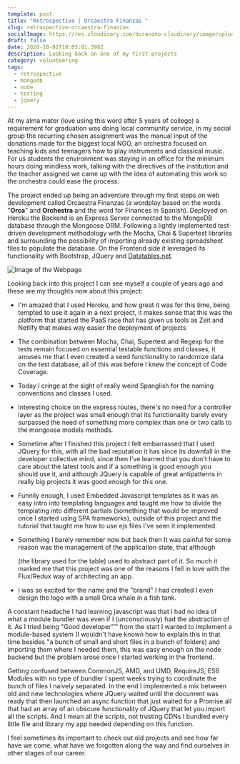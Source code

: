 ```yaml
---
template: post
title: "Retrospective | Orcaestra Finanzas "
slug: retrospective-orcaestra-finanzas
socialImage: https://res.cloudinary.com/duranzno-cloudinary/image/upload/v1601575044/projects/estudiantes_ajxumd.png
draft: false
date: 2020-10-01T18:03:01.398Z
description: Looking back on one of my first projects
category: volunteering
tags:
  - retrospective
  - mongodb
  - node
  - testing
  - jquery
---
```

At my alma mater (love using this word after 5 years of college) a requirement for graduation was doing local community service, in my social group the recurring chosen assignment was the manual input of the donations made for the biggest local NGO, an orchestra focused on teaching kids and teenagers how to play instruments and classical music. For us students the environment was staying in an office for the minimum hours doing mindless work, talking with the directives of the institution and the teacher assigned we came up with the idea of automating this work so the orchestra could ease the process.

The project ended up being an adventure through my first steps on web development called Orcaestra Finanzas (a wordplay based on the words "**Orca**" and **Orchestra** and the word for Finances in Spanish). Deployed on Heroku the Backend is an Express Server connected to the MongoDB database through the Mongoose ORM. Following a lightly implemented test-driven development methodology with the Mocha, Chai & Supertest libraries and surrounding the possibility of importing already existing spreadsheet files to populate the database. On the Frontend side it leveraged its functionality with Bootstrap, JQuery and [Datatables.net](http://datatables.net/).

![Image of the Webpage](https://res.cloudinary.com/duranzno-cloudinary/image/upload/v1601575044/projects/estudiantes_ajxumd.png "Page Look")

Looking back into this project I can see myself a couple of years ago and these are my thoughts now about this project:

* I'm amazed that I used Heroku, and how great it was for this time, being tempted to use it again in a next project, it makes sense that this was the platform that started the PaaS race that has given us tools as Zeit and Netlify that makes way easier the deployment of projects
* The combination between Mocha, Chai, Supertest and Regexp for the tests remain focused on essential testable functions and classes, it amuses me that I even created a seed functionality to randomize data on the test database, all of this was before I knew the concept of Code Coverage.
* Today I cringe at the sight of really weird Spanglish for the naming conventions and classes I used.
* Interesting choice on the express routes, there's no need for a controller layer as the project was small enough that its functionality barely every surpassed the need of something more complex than one or two calls to the mongoose models methods.
* Sometime after I finished this project I felt embarrassed that I used JQuery for this, with all the bad reputation it has since its downfall in the developer collective mind, since then I've learned that you don't have to care about the latest tools and if a something is good enough you should use it, and although JQuery is capable of great antipatterns in really big projects it was good enough for this one.
* Funnily enough, I used Embedded Javascript templates as it was an easy intro into templating languages and taught me how to divide the templating into different partials (something that would be improved once I started using SPA frameworks), outside of this project and the tutorial that taught me how to use ejs files I've seen it implemented
* Something I barely remember now but back then It was painful for some reason was the management of the application state, that although

  (the library used for the table) used to abstract part of it. So much it marked me that this project was one of the reasons I fell in love with the Flux/Redux way of architecting an app.
* I was so excited for the name and the "brand" I had created I even design the logo with a small Orca whale in a fish tank.

A constant headache I had learning javascript was that I had no idea of what a module bundler was even if I (unconsciously) had the abstraction of it. As I tried being "Good developer"™ from the start I wanted to implement a module-based system (I wouldn't have known how to explain this in that time besides "a bunch of small and short files in a bunch of folders) and importing them where I needed them, this was easy enough on the node backend but the problem arose once I started working in the frontend.

Getting confused between CommonJS, AMD, and UMD, RequireJS, ES6 Modules with no type of bundler I spent weeks trying to coordinate the bunch of files I naively separated. In the end I implemented a mix between old and new technologies where JQuery waited until the document was ready that then launched an async function that just waited for a Promise.all that had an array of an obscure functionality of JQuery that let you import all the scripts. And I mean all the scripts, not trusting CDNs I bundled every little file and library my app needed depending on this function.

I feel sometimes its important to check out old projects and see how far have we come, what have we forgotten along the way and find ourselves in other stages of our career.
